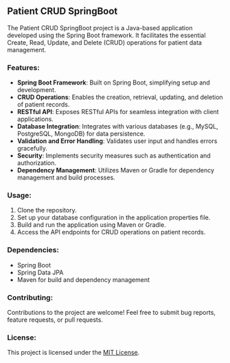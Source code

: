 ## Patient CRUD SpringBoot

The Patient CRUD SpringBoot project is a Java-based application developed using the Spring Boot framework. It facilitates the essential Create, Read, Update, and Delete (CRUD) operations for patient data management.

### Features:

- **Spring Boot Framework**: Built on Spring Boot, simplifying setup and development.
- **CRUD Operations**: Enables the creation, retrieval, updating, and deletion of patient records.
- **RESTful API**: Exposes RESTful APIs for seamless integration with client applications.
- **Database Integration**: Integrates with various databases (e.g., MySQL, PostgreSQL, MongoDB) for data persistence.
- **Validation and Error Handling**: Validates user input and handles errors gracefully.
- **Security**: Implements security measures such as authentication and authorization.
- **Dependency Management**: Utilizes Maven or Gradle for dependency management and build processes.

### Usage:

1. Clone the repository.
2. Set up your database configuration in the application properties file.
3. Build and run the application using Maven or Gradle.
4. Access the API endpoints for CRUD operations on patient records.

### Dependencies:

- Spring Boot
- Spring Data JPA
- Maven for build and dependency management

### Contributing:

Contributions to the project are welcome! Feel free to submit bug reports, feature requests, or pull requests.

### License:

This project is licensed under the [MIT License](LICENSE).
